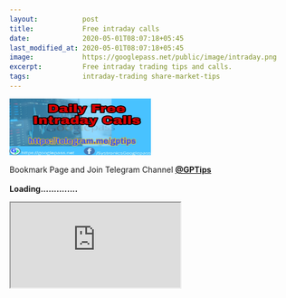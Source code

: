 ```yaml
---
layout:           post
title:            Free intraday calls
date:             2020-05-01T08:07:18+05:45
last_modified_at: 2020-05-01T08:07:18+05:45
image:            https://googlepass.net/public/image/intraday.png
excerpt:          Free intraday trading tips and calls.
tags:             intraday-trading share-market-tips
---
```


<p><img src="/public/image/intraday.png" width="250" height="100" alt="intraday"></p>

Bookmark Page and Join Telegram Channel <strong><a href="https://t.me/gptips" target="_blank" rel="noopener noreferrer">@GPTips</a><br>
<br>Loading..............</strong>

<div id="outer-frame"> 
<iframe src="https://investmentguruindia.com/intradaytips/" id="inner-iguru" scrolling="no"></iframe> 
</div>
